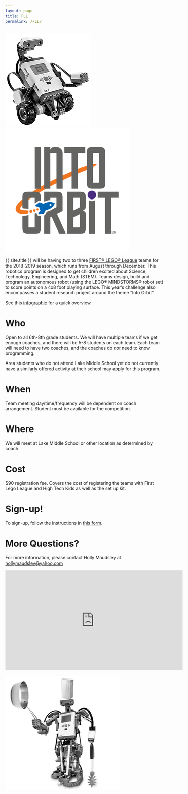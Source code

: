 ```yaml
---
layout: page
title: FLL
permalink: /FLL/
---
```

![FLL EV3 Robot](/assets/img/FLL-robot1.png)
![Into Orbit Logo](/assets/img/intoorbit.png)

{{ site.title }} will be having two to three [FIRST&reg; LEGO&reg;
League](https://www.firstinspires.org/robotics/fll "FLL Information
Page") teams for the 2018-2019 season, which runs from August through
December. This robotics program is designed to get children excited
about Science, Technology, Engineering, and Math (STEM).  Teams
design, build and program an autonomous robot (using the LEGO&reg;
MINDSTORMS&reg; robot set) to score points on a 4x8 foot playing
surface.  This year’s challenge also encompasses a student research
project around the theme “Into Orbit”.


See this
[infographic](http://info.firstinspires.org/hubfs/stem-bundle/FLL_Start_a_Team_Infographic.pdf
"FLL Infographic") for a quick overview.

# Who

Open to all 6th-8th grade students.  We will have multiple teams if we
get enough coaches, and there will be 5-8 students on each team.  Each
team will need to have two coaches, and the coaches do _not_ need to
know programming.

Area students who do not attend Lake Middle School yet do not
currently have a similarly offered activity at their school may apply
for this program.

# When

Team meeting day/time/frequency will be dependent on coach
arrangement.  Student must be available for the competition.

# Where

We will meet at Lake Middle School or other location as determined by coach.

# Cost

$90 registration fee.  Covers the cost of registering the teams with
First Lego League and High Tech Kids as well as the set up kit.

# Sign-up!

To sign-up, follow the instructions in [this form](/assets/files/2018-LEGO-Registration.docx).

# More Questions?

For more information, please contact Holly Maudsley at
[hollymaudsley@yahoo.com](mailto:hollymaudsley@yahoo.com?sugject=LEGO%20at%20LMS)

<iframe width="560" height="315" src="https://www.youtube.com/embed/lY1Z9kK71jQ" frameborder="0" allow="autoplay; encrypted-media" allowfullscreen></iframe>

![FLL Robot2](/assets/img/FLL-robot2.png)